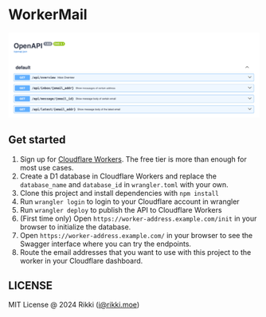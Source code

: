 # WorkerMail

![](img/screenshot.png)

## Get started

1. Sign up for [Cloudflare Workers](https://workers.dev). The free tier is more than enough for most use cases.
2. Create a D1 database in Cloudflare Workers and replace the `database_name` and `database_id` in `wrangler.toml` with your own.
3. Clone this project and install dependencies with `npm install`
4. Run `wrangler login` to login to your Cloudflare account in wrangler
5. Run `wrangler deploy` to publish the API to Cloudflare Workers
6. (First time only) Open `https://worker-address.example.com/init` in your browser to initialize the database.
7. Open `https://worker-address.example.com/` in your browser to see the Swagger interface where you can try the endpoints.
8. Route the email addresses that you want to use with this project to the worker in your Cloudflare dashboard.

## LICENSE
MIT License @ 2024 Rikki (i@rikki.moe)
